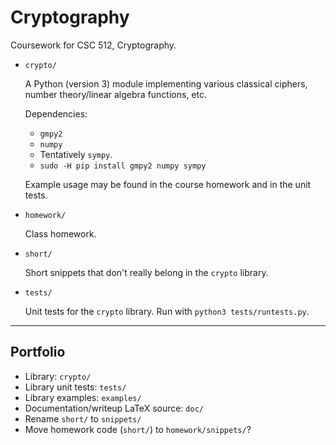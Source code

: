# Cryptography

Coursework for CSC 512, Cryptography.

* `crypto/`

    A Python (version 3) module implementing various classical ciphers, number theory/linear algebra functions, etc.

    Dependencies:
    - `gmpy2`
    - `numpy`
    - Tentatively `sympy`.
    - `sudo -H pip install gmpy2 numpy sympy`

    Example usage may be found in the course homework and in the unit tests.

* `homework/`

    Class homework.

* `short/`

    Short snippets that don't really belong in the `crypto` library.

* `tests/`

    Unit tests for the `crypto` library. Run with `python3 tests/runtests.py`.


---

## Portfolio
* Library: `crypto/`
* Library unit tests: `tests/`
* Library examples: `examples/`
* Documentation/writeup LaTeX source: `doc/`
* Rename `short/` to `snippets/`
* Move homework code (`short/`) to `homework/snippets/`?

